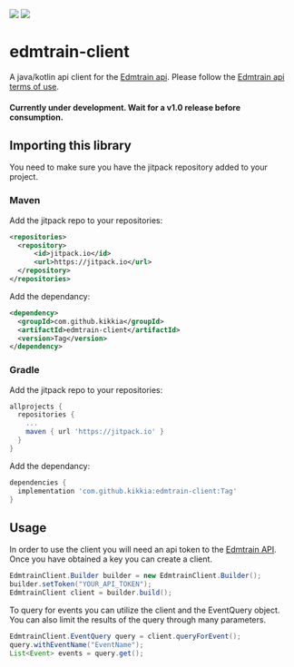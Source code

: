 [![](https://jitci.com/gh/kikkia/edmtrain-client/svg)](https://jitci.com/gh/kikkia/edmtrain-client)
[![](https://jitpack.io/v/kikkia/edmtrain-client.svg)](https://jitpack.io/#kikkia/edmtrain-client)


# edmtrain-client
A java/kotlin api client for the [Edmtrain api](https://edmtrain.com/developer-api.html). Please follow the [Edmtrain api terms of use](https://edmtrain.com/api-terms-of-use.html). 

#### Currently under development. Wait for a v1.0 release before consumption.

## Importing this library
You need to make sure you have the jitpack repository added to your project.
### Maven
Add the jitpack repo to your repositories:
```xml
<repositories>
  <repository>
      <id>jitpack.io</id>
      <url>https://jitpack.io</url>
  </repository>
</repositories>
```

Add the dependancy: 
```xml
<dependency>
  <groupId>com.github.kikkia</groupId>
  <artifactId>edmtrain-client</artifactId>
  <version>Tag</version>
</dependency>
```

### Gradle
Add the jitpack repo to your repositories:
```gradle
allprojects {
  repositories {
    ...
    maven { url 'https://jitpack.io' }
  }
}
```

Add the dependancy:
```gradle
dependencies {
  implementation 'com.github.kikkia:edmtrain-client:Tag'
}
```

## Usage
In order to use the client you will need an api token to the [Edmtrain API](https://edmtrain.com/developer-api.html). Once you have obtained a key you can create a client.
```java
EdmtrainClient.Builder builder = new EdmtrainClient.Builder();
builder.setToken("YOUR_API_TOKEN");
EdmtrainClient client = builder.build();
```

To query for events you can utilize the client and the EventQuery object. You can also limit the results of the query through many parameters. 
```java
EdmtrainClient.EventQuery query = client.queryForEvent();
query.withEventName("EventName");
List<Event> events = query.get();
```
